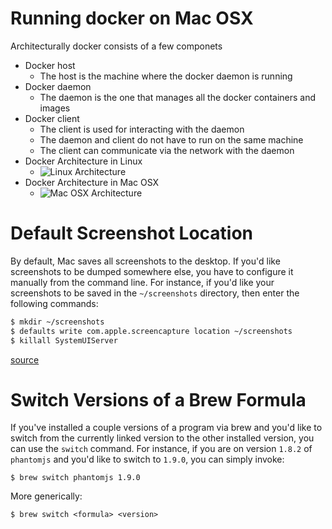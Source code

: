 # Running docker on Mac OSX
Architecturally docker consists of a few componets

* Docker host
  * The host is the machine where the docker daemon is running
* Docker daemon
  * The daemon is the one that manages all the docker containers and images
* Docker client
  * The client is used for interacting with the daemon
  * The daemon and client do not have to run on the same machine
  * The client can communicate via the network with the daemon
* Docker Architecture in Linux
  * ![Linux Architecture](file:///home/adas/Documents/til/resources/linux_docker_host.svg)
* Docker Architecture in Mac OSX
  * ![Mac OSX Architecture](file:///home/adas/Documents/til/resources/mac_docker_host.svg)

# Default Screenshot Location
By default, Mac saves all screenshots to the desktop. If you'd like
screenshots to be dumped somewhere else, you have to configure it manually
from the command line. For instance, if you'd like your screenshots to be
saved in the `~/screenshots` directory, then enter the following commands:

```bash
$ mkdir ~/screenshots
$ defaults write com.apple.screencapture location ~/screenshots
$ killall SystemUIServer
```
[source](http://osxdaily.com/2011/01/26/change-the-screenshot-save-file-location-in-mac-os-x/)

# Switch Versions of a Brew Formula
If you've installed a couple versions of a program via brew and you'd like
to switch from the currently linked version to the other installed version,
you can use the `switch` command. For instance, if you are on version
`1.8.2` of `phantomjs` and you'd like to switch to `1.9.0`, you can simply
invoke:
```
$ brew switch phantomjs 1.9.0
```

More generically:
```
$ brew switch <formula> <version>
```
